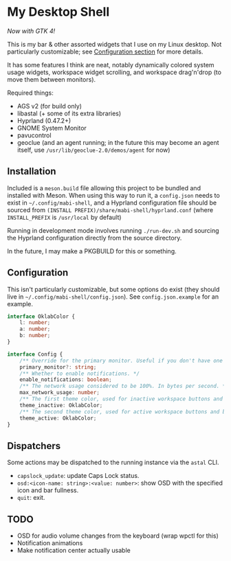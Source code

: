 # My Desktop Shell
*Now with GTK 4!*

This is my bar & other assorted widgets that I use on my Linux desktop.
Not particularly customizable; see [Configuration section](#configuration) for more details.

It has some features I think are neat, notably dynamically colored system usage widgets,
workspace widget scrolling, and workspace drag'n'drop (to move them between monitors).

Required things:
- AGS v2 (for build only)
- libastal (+ some of its extra libraries)
- Hyprland (0.47.2+)
- GNOME System Monitor
- pavucontrol
- geoclue (and an agent running; in the future this may become an agent itself, use `/usr/lib/geoclue-2.0/demos/agent` for now)

## Installation
Included is a `meson.build` file allowing this project to be bundled and installed with Meson.
When using this way to run it, a `config.json` needs to exist in `~/.config/mabi-shell`,
and a Hyprland configuration file should be sourced from `(INSTALL PREFIX)/share/mabi-shell/hyprland.conf`
(where `INSTALL_PREFIX` is `/usr/local` by default)

Running in development mode involves running `./run-dev.sh`
and sourcing the Hyprland configuration directly from the source directory.

In the future, I may make a PKGBUILD for this or something.

## Configuration
This isn't particularly customizable, but some options do exist (they should live in `~/.config/mabi-shell/config.json`).
See `config.json.example` for an example.
```ts
interface OklabColor {
    l: number;
    a: number;
    b: number;
}

interface Config {
    /** Override for the primary monitor. Useful if you don't have one set as primary. */
    primary_monitor?: string;
    /** Whether to enable notifications. */
    enable_notifications: boolean;
    /** The network usage considered to be 100%. In bytes per second. */
    max_network_usage: number;
    /** The first theme color, used for inactive workspace buttons and badges with 0 usage. */
    theme_inactive: OklabColor;
    /** The second theme color, used for active workspace buttons and badges with maximum usage. */
    theme_active: OklabColor;
}
```

## Dispatchers
Some actions may be dispatched to the running instance via the `astal` CLI.
- `capslock_update`: update Caps Lock status.
- `osd:<icon-name: string>:<value: number>`: show OSD with the specified icon and bar fullness.
- `quit`: exit.

## TODO
- OSD for audio volume changes from the keyboard (wrap wpctl for this)
- Notification animations
- Make notification center actually usable
